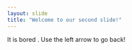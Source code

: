 ```yaml
---
layout: slide
title: "Welcome to our second slide!"
---
```

It is bored .
Use the left arrow to go back!
